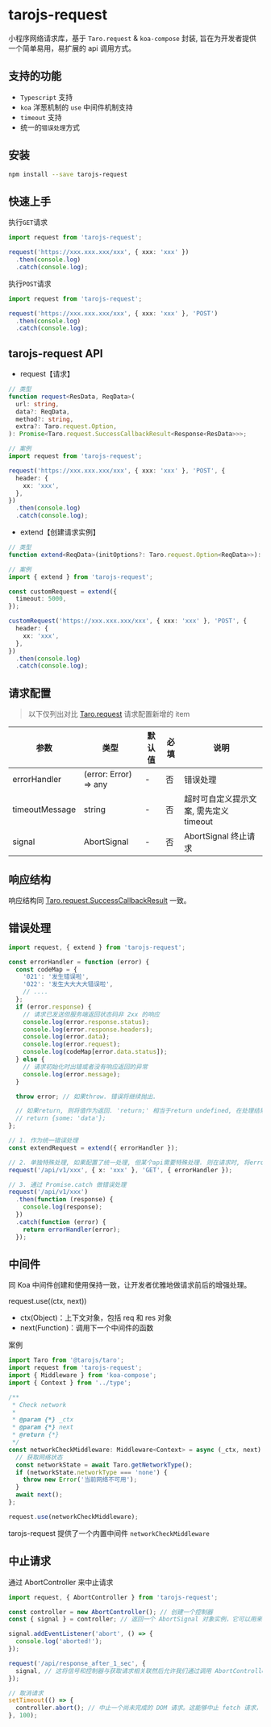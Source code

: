 # tarojs-request

小程序网络请求库，基于 `Taro.request` & `koa-compose` 封装, 旨在为开发者提供一个简单易用，易扩展的 api 调用方式。

## 支持的功能

- `Typescript` 支持
- `koa` 洋葱机制的 `use` 中间件机制支持
- `timeout` 支持
- 统一的`错误处理`方式

## 安装

```bash
npm install --save tarojs-request
```

## 快速上手

执行`GET`请求

```ts
import request from 'tarojs-request';

request('https://xxx.xxx.xxx/xxx', { xxx: 'xxx' })
  .then(console.log)
  .catch(console.log);
```

执行`POST`请求

```ts
import request from 'tarojs-request';

request('https://xxx.xxx.xxx/xxx', { xxx: 'xxx' }, 'POST')
  .then(console.log)
  .catch(console.log);
```

## tarojs-request API

- request【请求】

```ts
// 类型
function request<ResData, ReqData>(
  url: string,
  data?: ReqData,
  method?: string,
  extra?: Taro.request.Option,
): Promise<Taro.request.SuccessCallbackResult<Response<ResData>>>;

// 案例
import request from 'tarojs-request';

request('https://xxx.xxx.xxx/xxx', { xxx: 'xxx' }, 'POST', {
  header: {
    xx: 'xxx',
  },
})
  .then(console.log)
  .catch(console.log);
```

- extend【创建请求实例】

```ts
// 类型
function extend<ReqData>(initOptions?: Taro.request.Option<ReqData>>): Request;

// 案例
import { extend } from 'tarojs-request';

const customRequest = extend({
  timeout: 5000,
});

customRequest('https://xxx.xxx.xxx/xxx', { xxx: 'xxx' }, 'POST', {
  header: {
    xx: 'xxx',
  },
})
  .then(console.log)
  .catch(console.log);
```

## 请求配置

> 以下仅列出对比 [Taro.request](https://docs.taro.zone/docs/apis/network/request/request#option) 请求配置新增的 item

| 参数           | 类型                  | 默认值 | 必填 | 说明                                   |
| -------------- | --------------------- | ------ | ---- | -------------------------------------- |
| errorHandler   | (error: Error) => any | -      | 否   | 错误处理                               |
| timeoutMessage | string                | -      | 否   | 超时可自定义提示文案, 需先定义 timeout |
| signal         | AbortSignal           | -      | 否   | AbortSignal 终止请求                   |

## 响应结构

响应结构同 [Taro.request.SuccessCallbackResult](https://docs.taro.zone/docs/apis/network/request/request#successcallbackresult) 一致。

## 错误处理

```ts
import request, { extend } from 'tarojs-request';

const errorHandler = function (error) {
  const codeMap = {
    '021': '发生错误啦',
    '022': '发生大大大大错误啦',
    // ....
  };
  if (error.response) {
    // 请求已发送但服务端返回状态码非 2xx 的响应
    console.log(error.response.status);
    console.log(error.response.headers);
    console.log(error.data);
    console.log(error.request);
    console.log(codeMap[error.data.status]);
  } else {
    // 请求初始化时出错或者没有响应返回的异常
    console.log(error.message);
  }

  throw error; // 如果throw. 错误将继续抛出.

  // 如果return, 则将值作为返回. 'return;' 相当于return undefined, 在处理结果时判断response是否有值即可.
  // return {some: 'data'};
};

// 1. 作为统一错误处理
const extendRequest = extend({ errorHandler });

// 2. 单独特殊处理, 如果配置了统一处理, 但某个api需要特殊处理. 则在请求时, 将errorHandler作为参数传入.
request('/api/v1/xxx', { x: 'xxx' }, 'GET', { errorHandler });

// 3. 通过 Promise.catch 做错误处理
request('/api/v1/xxx')
  .then(function (response) {
    console.log(response);
  })
  .catch(function (error) {
    return errorHandler(error);
  });
```

## 中间件

同 Koa 中间件创建和使用保持一致，让开发者优雅地做请求前后的增强处理。

request.use((ctx, next))

- ctx(Object)：上下文对象，包括 req 和 res 对象
- next(Function)：调用下一个中间件的函数

案例

```ts
import Taro from '@tarojs/taro';
import request from 'tarojs-request';
import { Middleware } from 'koa-compose';
import { Context } from '../type';

/**
 * Check network
 *
 * @param {*} _ctx
 * @param {*} next
 * @return {*}
 */
const networkCheckMiddleware: Middleware<Context> = async (_ctx, next) => {
  // 获取网络状态
  const networkState = await Taro.getNetworkType();
  if (networkState.networkType === 'none') {
    throw new Error('当前网络不可用');
  }
  await next();
};

request.use(networkCheckMiddleware);
```

tarojs-request 提供了一个内置中间件 `networkCheckMiddleware`

## 中止请求

通过 AbortController 来中止请求

```ts
import request, { AbortController } from 'tarojs-request';

const controller = new AbortController(); // 创建一个控制器
const { signal } = controller; // 返回一个 AbortSignal 对象实例，它可以用来 with/abort 一个 DOM 请求。

signal.addEventListener('abort', () => {
  console.log('aborted!');
});

request('/api/response_after_1_sec', {
  signal, // 这将信号和控制器与获取请求相关联然后允许我们通过调用 AbortController.abort() 中止请求
});

// 取消请求
setTimeout(() => {
  controller.abort(); // 中止一个尚未完成的 DOM 请求。这能够中止 fetch 请求，任何响应 Body 的消费者和流。
}, 100);
```
